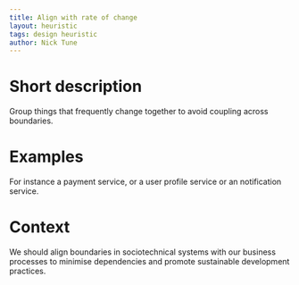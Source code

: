 ```yaml
---
title: Align with rate of change
layout: heuristic
tags: design heuristic
author: Nick Tune
---
```


# Short description

Group things that frequently change together to avoid coupling across boundaries.

# Examples

For instance a payment service, or a user profile service or an notification service.

# Context

We should align boundaries in sociotechnical systems with our business processes to minimise dependencies and promote sustainable development practices.
